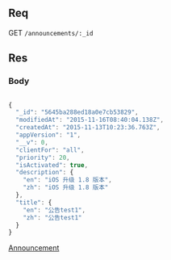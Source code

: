 ## Req

GET `/announcements/:_id`









## Res
### Body



```js

{
  "_id": "5645ba288ed18a0e7cb53829",
  "modifiedAt": "2015-11-16T08:40:04.138Z",
  "createdAt": "2015-11-13T10:23:36.763Z",
  "appVersion": "1",
  "__v": 0,
  "clientFor": "all",
  "priority": 20,
  "isActivated": true,
  "description": {
    "en": "iOS 升级 1.8 版本",
    "zh": "iOS 升级 1.8 版本"
  },
  "title": {
    "en": "公告test1",
    "zh": "公告test1"
  }
}
```





[Announcement](../Announcement)